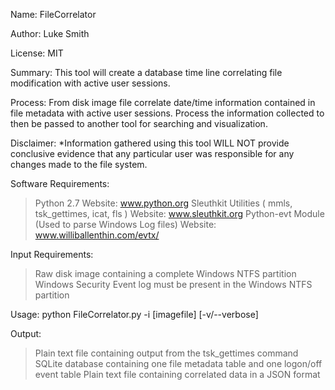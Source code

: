 Name:	 	    FileCorrelator

Author: Luke Smith

License: MIT 

Summary: 	  This tool will create a database time line correlating file modification with active user sessions.

Process:	  From disk image file correlate date/time information contained in file metadata with active user sessions. 
			      Process the information collected to then be passed to another tool for searching and visualization.
			
Disclaimer:	*Information gathered using this tool WILL NOT provide conclusive evidence that any particular user was responsible
             for any changes made to the file system.

Software Requirements:
> Python 2.7 Website: www.python.org
> Sleuthkit Utilities ( mmls, tsk_gettimes, icat, fls ) Website: www.sleuthkit.org
> Python-evt Module (Used to parse Windows Log files) Website: www.williballenthin.com/evtx/

Input Requirements:
> Raw disk image containing a complete Windows NTFS partition
> Windows Security Event log must be present in the Windows NTFS partition

Usage: python FileCorrelator.py -i [imagefile] [-v/--verbose]

Output:
> Plain text file containing output from the tsk_gettimes command
> SQLite database containing one file metadata table and one logon/off event table
> Plain text file containing correlated data in a JSON format
